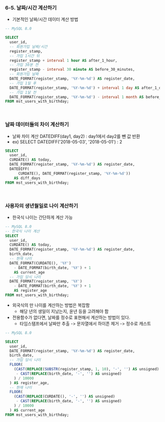 ### 6-5. 날짜/시간 계산하기

* 기본적인 날짜/시간 데이터 계산 방법

```sql  
-- MySQL 8.0

SELECT
  user_id,
  -- 회원가입 날짜/시간
  register_stamp,
  -- 가입 1시간 뒤
  register_stamp + interval 1 hour AS after_1_hour,
  -- 가입 30분 전
  register_stamp - interval 30 minute AS before_30_minutes,
  -- 회원가입 날짜
  DATE_FORMAT(register_stamp, '%Y-%m-%d') AS register_date,
  -- 가입 1일 후
  DATE_FORMAT(register_stamp, '%Y-%m-%d') + interval 1 day AS after_1_day,
  -- 가입 1달 전
  DATE_FORMAT(register_stamp, '%Y-%m-%d') - interval 1 month AS before_1_month
FROM mst_users_with_birthday;

```

<br>

### 날짜 데이터들의 차이 계산하기

* 날짜 차이 계산
DATEDIFF(day1, day2) : day1에서 day2를 뺀 값 반환
* ex) SELECT DATEDIFF('2018-05-03', '2018-05-01') : 2

```sql
SELECT
  user_id,
  CURDATE() AS today,
  DATE_FORMAT(register_stamp, '%Y-%m-%d') AS register_date,
  DATEDIFF(
      CURDATE(), DATE_FORMAT(register_stamp, '%Y-%m-%d'))
    AS diff_days
FROM mst_users_with_birthday;
```

<br>

### 사용자의 생년월일로 나이 계산하기

* 한국식 나이는 간단하게 계산 가능

```sql
-- MySQL 8.0
-- 한국식 나이 계산
SELECT
  user_id,
  CURDATE() AS today,
  DATE_FORMAT(register_stamp, '%Y-%m-%d') AS register_date,
  birth_date,
  -- 현재 나이
  DATE_FORMAT(CURDATE(), '%Y')
    - DATE_FORMAT(birth_date, '%Y') + 1
    AS current_age
  -- 가입 당시 나이
  DATE_FORMAT(register_stamp, '%Y')
    - DATE_FORMAT(birth_date, '%Y') + 1
    AS register_age
FROM mst_users_with_birthday;

```

* 외국식의 만 나이를 계산하는 방법은 복잡함
  * 해당 년의 생일이 지났는지, 윤년 등을 고려해야 함
* 전용함수가 없다면, 날짜를 정수로 표현해서 계산하는 방법이 있다.
  * 타임스탬프에서 날짜만 추출 -> 문자열에서 하이픈 제거 -> 정수로 캐스트

```sql  
-- MySQL 8.0

SELECT
  user_id,
  DATE_FORMAT(register_stamp, '%Y-%m-%d') AS register_date,
  birth_date,
  -- 가입 당시 나이
  FLOOR(
    (CAST(REPLACE(SUBSTR(register_stamp, 1, 10), '-', '') AS unsigned)
     - CAST(REPLACE(birth_date, '-', '') AS unsigned)
    ) / 10000
  ) AS register_age,
  -- 현재 나이
  FLOOR(
    (CAST(REPLACE(CURDATE(), '-', '') AS unsigned)
     - CAST(REPLACE(birth_date, '-', '') AS unsigned)
    ) / 10000
  ) AS current_age
FROM mst_users_with_birthday;

```
